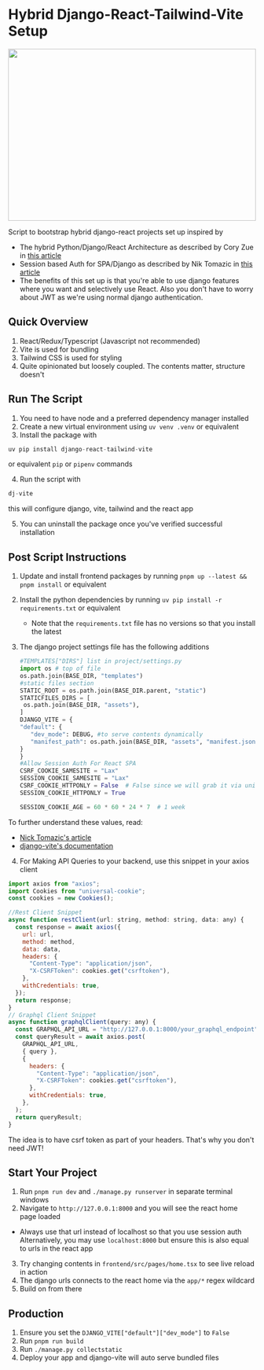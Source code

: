# Hybrid Django-React-Tailwind-Vite Setup
<img src="https://github.com/user-attachments/assets/04eba5fe-ed52-43b9-b444-37485b0892be" width="100%" height="350" />



Script to bootstrap hybrid django-react projects set up inspired by 
* The hybrid Python/Django/React Architecture as described by Cory Zue in [this article](https://www.saaspegasus.com/guides/modern-javascript-for-django-developers/integrating-javascript-pipeline/)
* Session based Auth for SPA/Django as described by Nik Tomazic in [this article](https://testdriven.io/blog/django-spa-auth/)
* The benefits of this set up is that you're able to use django features where you want and selectively use React. Also you don't have to worry about JWT as we're using normal django authentication.
## Quick Overview
1. React/Redux/Typescript (Javascript not recommended)
2. Vite is used for bundling
3. Tailwind CSS is used for styling
4. Quite opinionated but loosely coupled. The contents matter, structure doesn't
## Run The Script
1. You need to have node and a preferred dependency manager installed
2. Create a new virtual environment using `uv venv .venv` or equivalent
3. Install the package with 
  ```python 
  uv pip install django-react-tailwind-vite
  ``` 
or equivalent `pip` or `pipenv` commands

4. Run the script with 
```python 
dj-vite 
``` 
this will configure django, vite, tailwind and the react app

5. You can uninstall the package once you've verified successful installation
## Post Script Instructions
1. Update and install frontend packages by running `pnpm up --latest && pnpm install` or equivalent
2. Install the python dependencies by running `uv pip install -r requirements.txt` or equivalent

   * Note that the `requirements.txt` file has no versions so that you install the latest
3. The django project settings file has the following additions
   ```python
   #TEMPLATES["DIRS"] list in project/settings.py
   import os # top of file
   os.path.join(BASE_DIR, "templates")
   #static files section
   STATIC_ROOT = os.path.join(BASE_DIR.parent, "static")
   STATICFILES_DIRS = [
    os.path.join(BASE_DIR, "assets"),
   ]
   DJANGO_VITE = {
   "default": {
      "dev_mode": DEBUG, #to serve contents dynamically
      "manifest_path": os.path.join(BASE_DIR, "assets", "manifest.json"),
   }
   }
   #Allow Session Auth For React SPA
   CSRF_COOKIE_SAMESITE = "Lax"
   SESSION_COOKIE_SAMESITE = "Lax"
   CSRF_COOKIE_HTTPONLY = False  # False since we will grab it via universal-cookies
   SESSION_COOKIE_HTTPONLY = True

   SESSION_COOKIE_AGE = 60 * 60 * 24 * 7  # 1 week
   ```
To further understand these values, read:
* [Nick Tomazic's article](https://testdriven.io/blog/django-spa-auth/) 
* [django-vite's documentation](https://github.com/MrBin99/django-vite)
4. For Making API Queries to your backend, use this snippet in your axios client
```javascript
import axios from "axios";
import Cookies from "universal-cookie";
const cookies = new Cookies();

//Rest Client Snippet
async function restClient(url: string, method: string, data: any) {
  const response = await axios({
    url: url,
    method: method,
    data: data,
    headers: {
      "Content-Type": "application/json",
      "X-CSRFToken": cookies.get("csrftoken"),
    },
    withCredentials: true,
  });
  return response;
}
// Graphql Client Snippet
async function graphqlClient(query: any) {
  const GRAPHQL_API_URL = "http://127.0.0.1:8000/your_graphql_endpoint"
  const queryResult = await axios.post(
    GRAPHQL_API_URL,
    { query },
    {
      headers: {
        "Content-Type": "application/json",
        "X-CSRFToken": cookies.get("csrftoken"),
      },
      withCredentials: true,
    },
  );
  return queryResult;
}
```
The idea is to have csrf token as part of your headers. That's why you don't need JWT!
## Start Your Project
1. Run `pnpm run dev` and `./manage.py runserver` in separate terminal windows
2.  Navigate to `http://127.0.0.1:8000` and you will see the react home page loaded
 * Always use that url instead of localhost so that you use session auth
Alternatively, you may use `localhost:8000` but ensure this is also equal to urls in the react app

3. Try changing contents in `frontend/src/pages/home.tsx` to see live reload in action
4. The django urls connects to the react home via the `app/*` regex wildcard
5. Build on from there
## Production
1. Ensure you set the `DJANGO_VITE["default"]["dev_mode"]` to `False`
2. Run `pnpm run build`
3. Run `./manage.py collectstatic`
4. Deploy your app and django-vite will auto serve bundled files
